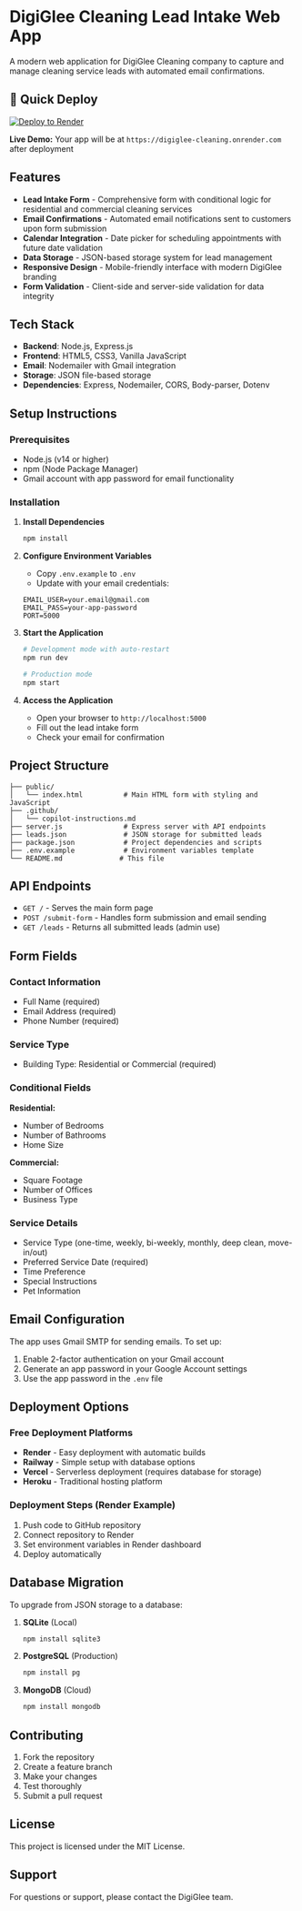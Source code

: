# DigiGlee Cleaning Lead Intake Web App

A modern web application for DigiGlee Cleaning company to capture and manage cleaning service leads with automated email confirmations.

## 🚀 Quick Deploy

[![Deploy to Render](https://render.com/images/deploy-to-render-button.svg)](https://render.com/deploy?repo=https://github.com/YOUR_USERNAME/digiglee-cleaning-intake)

**Live Demo:** Your app will be at `https://digiglee-cleaning.onrender.com` after deployment

## Features

- **Lead Intake Form** - Comprehensive form with conditional logic for residential and commercial cleaning services
- **Email Confirmations** - Automated email notifications sent to customers upon form submission
- **Calendar Integration** - Date picker for scheduling appointments with future date validation
- **Data Storage** - JSON-based storage system for lead management
- **Responsive Design** - Mobile-friendly interface with modern DigiGlee branding
- **Form Validation** - Client-side and server-side validation for data integrity

## Tech Stack

- **Backend**: Node.js, Express.js
- **Frontend**: HTML5, CSS3, Vanilla JavaScript
- **Email**: Nodemailer with Gmail integration
- **Storage**: JSON file-based storage
- **Dependencies**: Express, Nodemailer, CORS, Body-parser, Dotenv

## Setup Instructions

### Prerequisites
- Node.js (v14 or higher)
- npm (Node Package Manager)
- Gmail account with app password for email functionality

### Installation

1. **Install Dependencies**
   ```bash
   npm install
   ```

2. **Configure Environment Variables**
   - Copy `.env.example` to `.env`
   - Update with your email credentials:
   ```
   EMAIL_USER=your.email@gmail.com
   EMAIL_PASS=your-app-password
   PORT=5000
   ```

3. **Start the Application**
   ```bash
   # Development mode with auto-restart
   npm run dev

   # Production mode
   npm start
   ```

4. **Access the Application**
   - Open your browser to `http://localhost:5000`
   - Fill out the lead intake form
   - Check your email for confirmation

## Project Structure

```
├── public/
│   └── index.html          # Main HTML form with styling and JavaScript
├── .github/
│   └── copilot-instructions.md
├── server.js               # Express server with API endpoints
├── leads.json              # JSON storage for submitted leads
├── package.json            # Project dependencies and scripts
├── .env.example            # Environment variables template
└── README.md              # This file
```

## API Endpoints

- `GET /` - Serves the main form page
- `POST /submit-form` - Handles form submission and email sending
- `GET /leads` - Returns all submitted leads (admin use)

## Form Fields

### Contact Information
- Full Name (required)
- Email Address (required)
- Phone Number (required)

### Service Type
- Building Type: Residential or Commercial (required)

### Conditional Fields
**Residential:**
- Number of Bedrooms
- Number of Bathrooms
- Home Size

**Commercial:**
- Square Footage
- Number of Offices
- Business Type

### Service Details
- Service Type (one-time, weekly, bi-weekly, monthly, deep clean, move-in/out)
- Preferred Service Date (required)
- Time Preference
- Special Instructions
- Pet Information

## Email Configuration

The app uses Gmail SMTP for sending emails. To set up:

1. Enable 2-factor authentication on your Gmail account
2. Generate an app password in your Google Account settings
3. Use the app password in the `.env` file

## Deployment Options

### Free Deployment Platforms
- **Render** - Easy deployment with automatic builds
- **Railway** - Simple setup with database options
- **Vercel** - Serverless deployment (requires database for storage)
- **Heroku** - Traditional hosting platform

### Deployment Steps (Render Example)
1. Push code to GitHub repository
2. Connect repository to Render
3. Set environment variables in Render dashboard
4. Deploy automatically

## Database Migration

To upgrade from JSON storage to a database:

1. **SQLite** (Local)
   ```bash
   npm install sqlite3
   ```

2. **PostgreSQL** (Production)
   ```bash
   npm install pg
   ```

3. **MongoDB** (Cloud)
   ```bash
   npm install mongodb
   ```

## Contributing

1. Fork the repository
2. Create a feature branch
3. Make your changes
4. Test thoroughly
5. Submit a pull request

## License

This project is licensed under the MIT License.

## Support

For questions or support, please contact the DigiGlee team.
